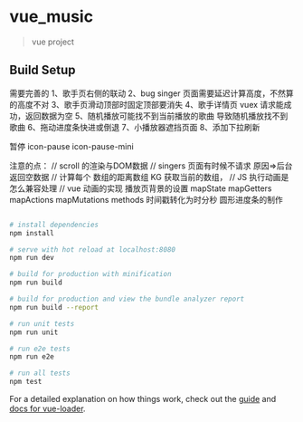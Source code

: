 # vue_music

> vue project

## Build Setup
需要完善的
  1、歌手页右侧的联动
  2、bug singer 页面需要延迟计算高度，不然算的高度不对
  3、歌手页滑动顶部时固定顶部要消失
  4、歌手详情页 vuex 请求能成功，返回数据为空
  5、随机播放可能找不到当前播放的歌曲 导致随机播放找不到歌曲
  6、拖动进度条快进或倒退
  7、小播放器遮挡页面
  8、添加下拉刷新

暂停 icon-pause icon-pause-mini

注意的点：
// scroll 的渲染与DOM数据
// singers 页面有时候不请求 原因=>后台返回空数据
// 计算每个 数组的距离数组 KG     获取当前的数组，
// JS 执行动画是怎么兼容处理
// vue 动画的实现
播放页背景的设置
mapState mapGetters
mapActions mapMutations  methods
时间戳转化为时分秒
圆形进度条的制作

``` bash

# install dependencies
npm install

# serve with hot reload at localhost:8080
npm run dev

# build for production with minification
npm run build

# build for production and view the bundle analyzer report
npm run build --report

# run unit tests
npm run unit

# run e2e tests
npm run e2e

# run all tests
npm test
```

For a detailed explanation on how things work, check out the [guide](http://vuejs-templates.github.io/webpack/) and [docs for vue-loader](http://vuejs.github.io/vue-loader).
